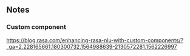 ## Notes

### Custom component

https://blog.rasa.com/enhancing-rasa-nlu-with-custom-components/?_ga=2.228165661.180300732.1564988639-2130572281.1562226997